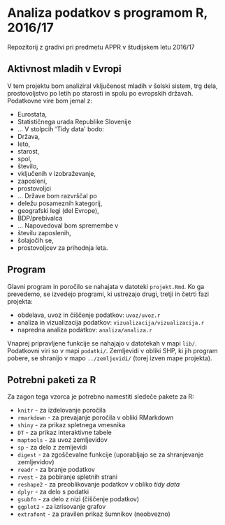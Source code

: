 # Analiza podatkov s programom R, 2016/17

Repozitorij z gradivi pri predmetu APPR v študijskem letu 2016/17

## Aktivnost mladih v Evropi

V tem projektu bom analiziral vključenost mladih v šolski sistem, trg dela, prostovoljstvo po letih po starosti in spolu po evropskih državah.
Podatkovne vire bom jemal z:
* Eurostata,
* Statističnega urada Republike Slovenije
* ...
V stolpcih 'Tidy data' bodo:
* Država,
* leto,
* starost,
* spol, 
* število, 
* vključenih v izobraževanje,
* zaposleni,
* prostovoljci
* ...
Države bom razvrščal po 
* deležu posameznih kategorij, 
* geografski legi (del Evrope), 
* BDP/prebivalca
* ...
Napovedoval bom spremembe v
* številu zaposlenih,
* šolajočih se, 
* prostovoljcev 
za prihodnja leta.

## Program

Glavni program in poročilo se nahajata v datoteki `projekt.Rmd`. Ko ga prevedemo,
se izvedejo programi, ki ustrezajo drugi, tretji in četrti fazi projekta:

* obdelava, uvoz in čiščenje podatkov: `uvoz/uvoz.r`
* analiza in vizualizacija podatkov: `vizualizacija/vizualizacija.r`
* napredna analiza podatkov: `analiza/analiza.r`

Vnaprej pripravljene funkcije se nahajajo v datotekah v mapi `lib/`. Podatkovni
viri so v mapi `podatki/`. Zemljevidi v obliki SHP, ki jih program pobere, se
shranijo v mapo `../zemljevidi/` (torej izven mape projekta).

## Potrebni paketi za R

Za zagon tega vzorca je potrebno namestiti sledeče pakete za R:

* `knitr` - za izdelovanje poročila
* `rmarkdown` - za prevajanje poročila v obliki RMarkdown
* `shiny` - za prikaz spletnega vmesnika
* `DT` - za prikaz interaktivne tabele
* `maptools` - za uvoz zemljevidov
* `sp` - za delo z zemljevidi
* `digest` - za zgoščevalne funkcije (uporabljajo se za shranjevanje zemljevidov)
* `readr` - za branje podatkov
* `rvest` - za pobiranje spletnih strani
* `reshape2` - za preoblikovanje podatkov v obliko *tidy data*
* `dplyr` - za delo s podatki
* `gsubfn` - za delo z nizi (čiščenje podatkov)
* `ggplot2` - za izrisovanje grafov
* `extrafont` - za pravilen prikaz šumnikov (neobvezno)
